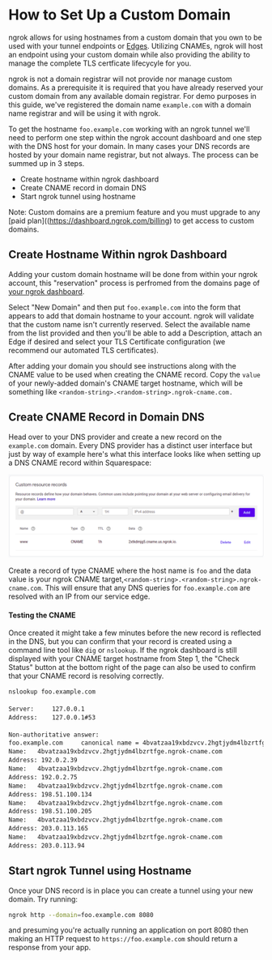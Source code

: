 # How to Set Up a Custom Domain

ngrok allows for using hostnames from a custom domain that you own to be used with your tunnel endpoints or [Edges](https://ngrok.com/docs/network-edge/edges/). Utilizing CNAMEs, ngrok will host an endpoint using your custom domain while also providing the ability to manage the complete TLS certficate lifecycyle for you.

ngrok is not a domain registrar will not provide nor manage custom domains. As a prerequisite it is required that you have already reserved your custom domain from any available domain registrar. For demo purposes in this guide, we've registered the domain name `example.com` with a domain name registrar and will be using it with ngrok.

To get the hostname `foo.example.com` working with an ngrok tunnel we'll need to perform one step within the ngrok account dashboard and one step with the DNS host for your domain. In many cases your DNS records are hosted by your domain name registrar, but not always. The process can be summed up in 3 steps.

- Create hostname within ngrok dashboard
- Create CNAME record in domain DNS
- Start ngrok tunnel using hostname

Note: Custom domains are a premium feature and you must upgrade to any [paid plan]((https://dashboard.ngrok.com/billing) to get access to custom domains. 

## **Create Hostname Within ngrok Dashboard**

Adding your custom domain hostname will be done from within your ngrok account, this "reservation" process is perfromed from the domains page of [your ngrok dashboard](https://dashboard.ngrok.com/cloud-edge/domains).

Select "New Domain" and then put `foo.example.com` into the form that appears to add that domain hostname to your account. ngrok will validate that the custom name isn't currently reserved. Select the available name from the list provided and then you'll be able to add a Description, attach an Edge if desired and select your TLS Certificate configuration (we recommend our automated TLS certificates).

After adding your domain you should see instructions along with the CNAME value to be used when creating the CNAME record. Copy the `value` of your newly-added domain's CNAME target hostname, which will be something like `<random-string>.<random-string>.ngrok-cname.com.`

## **Create CNAME Record in Domain DNS**

Head over to your DNS provider and create a new record on the `example.com` domain. Every DNS provider has a distinct user interface but just by way of example here's what this interface looks like when setting up a DNS CNAME record within Squarespace:

![](/img/docs/customdomain-img1.png)

Create a record of type CNAME where the host name is `foo` and the data value is your ngrok CNAME target,`<random-string>.<random-string>.ngrok-cname.com`. This will ensure that any DNS queries for `foo.example.com` are resolved with an IP from our service edge.

#### Testing the CNAME

Once created it might take a few minutes before the new record is reflected in the DNS, but you can confirm that your record is created using a command line tool like `dig` or `nslookup`. If the ngrok dashboard is still displayed with your CNAME target hostname from Step 1, the "Check Status" button at the bottom right of the page can also be used to confirm that your CNAME record is resolving correctly.

```bash
nslookup foo.example.com

Server:		127.0.0.1
Address:	127.0.0.1#53

Non-authoritative answer:
foo.example.com 	canonical name = 4bvatzaa19xbdzvcv.2hgtjydm4lbzrtfge.ngrok-cname.com.
Name:	4bvatzaa19xbdzvcv.2hgtjydm4lbzrtfge.ngrok-cname.com
Address: 192.0.2.39
Name:	4bvatzaa19xbdzvcv.2hgtjydm4lbzrtfge.ngrok-cname.com
Address: 192.0.2.75
Name:	4bvatzaa19xbdzvcv.2hgtjydm4lbzrtfge.ngrok-cname.com
Address: 198.51.100.134
Name:	4bvatzaa19xbdzvcv.2hgtjydm4lbzrtfge.ngrok-cname.com
Address: 198.51.100.205
Name:	4bvatzaa19xbdzvcv.2hgtjydm4lbzrtfge.ngrok-cname.com
Address: 203.0.113.165
Name:	4bvatzaa19xbdzvcv.2hgtjydm4lbzrtfge.ngrok-cname.com
Address: 203.0.113.94
```

## **Start ngrok Tunnel using Hostname**

Once your DNS record is in place you can create a tunnel using your new domain. Try running:

```bash
ngrok http --domain=foo.example.com 8080
```

and presuming you're actually running an application on port 8080 then making an HTTP request to `https://foo.example.com` should return a response from your app.
